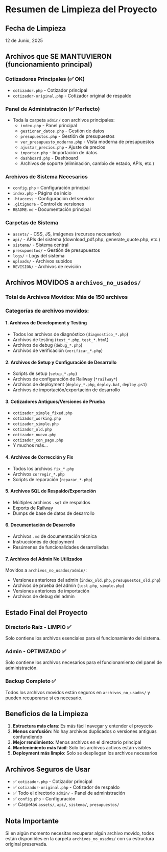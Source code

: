 # Resumen de Limpieza del Proyecto

## Fecha de Limpieza
12 de Junio, 2025

## Archivos que SE MANTUVIERON (funcionamiento principal)

### Cotizadores Principales (✅ OK)
- `cotizador.php` - Cotizador principal
- `cotizador-original.php` - Cotizador original de respaldo

### Panel de Administración (✅ Perfecto)
- Toda la carpeta `admin/` con archivos principales:
  - `index.php` - Panel principal
  - `gestionar_datos.php` - Gestión de datos
  - `presupuestos.php` - Gestión de presupuestos
  - `ver_presupuesto_moderno.php` - Vista moderna de presupuestos
  - `ajustar_precios.php` - Ajuste de precios
  - `importar.php` - Importación de datos
  - `dashboard.php` - Dashboard
  - Archivos de soporte (eliminación, cambio de estado, APIs, etc.)

### Archivos de Sistema Necesarios
- `config.php` - Configuración principal
- `index.php` - Página de inicio
- `.htaccess` - Configuración del servidor
- `.gitignore` - Control de versiones
- `README.md` - Documentación principal

### Carpetas de Sistema
- `assets/` - CSS, JS, imágenes (recursos necesarios)
- `api/` - APIs del sistema (download_pdf.php, generate_quote.php, etc.)
- `sistema/` - Sistema central
- `presupuestos/` - Gestión de presupuestos
- `logs/` - Logs del sistema
- `uploads/` - Archivos subidos
- `REVISION/` - Archivos de revisión

## Archivos MOVIDOS a `archivos_no_usados/`

### Total de Archivos Movidos: Más de 150 archivos

### Categorías de archivos movidos:

#### 1. Archivos de Development y Testing
- Todos los archivos de diagnóstico (`diagnostico_*.php`)
- Archivos de testing (`test_*.php`, `test_*.html`)
- Archivos de debug (`debug_*.php`)
- Archivos de verificación (`verificar_*.php`)

#### 2. Archivos de Setup y Configuración de Desarrollo
- Scripts de setup (`setup_*.php`)
- Archivos de configuración de Railway (`*railway*`)
- Archivos de deployment (`deploy_*.php`, `deploy.bat`, `deploy.ps1`)
- Archivos de importación/exportación de desarrollo

#### 3. Cotizadores Antiguos/Versiones de Prueba
- `cotizador_simple_fixed.php`
- `cotizador_working.php`
- `cotizador_simple.php`
- `cotizador_old.php`
- `cotizador_nuevo.php`
- `cotizador_con_pago.php`
- Y muchos más...

#### 4. Archivos de Corrección y Fix
- Todos los archivos `fix_*.php`
- Archivos `corregir_*.php`
- Scripts de reparación (`reparar_*.php`)

#### 5. Archivos SQL de Respaldo/Exportación
- Múltiples archivos `.sql` de respaldos
- Exports de Railway
- Dumps de base de datos de desarrollo

#### 6. Documentación de Desarrollo
- Archivos `.md` de documentación técnica
- Instrucciones de deployment
- Resúmenes de funcionalidades desarrolladas

#### 7. Archivos del Admin No Utilizados
Movidos a `archivos_no_usados/admin/`:
- Versiones anteriores del admin (`index_old.php`, `presupuestos_old.php`)
- Archivos de prueba del admin (`test.php`, `simple.php`)
- Versiones anteriores de importación
- Archivos de debug del admin

## Estado Final del Proyecto

### Directorio Raíz - LIMPIO ✅
Solo contiene los archivos esenciales para el funcionamiento del sistema.

### Admin - OPTIMIZADO ✅
Solo contiene los archivos necesarios para el funcionamiento del panel de administración.

### Backup Completo ✅
Todos los archivos movidos están seguros en `archivos_no_usados/` y pueden recuperarse si es necesario.

## Beneficios de la Limpieza

1. **Estructura más clara**: Es más fácil navegar y entender el proyecto
2. **Menos confusión**: No hay archivos duplicados o versiones antiguas confundiendo
3. **Mejor rendimiento**: Menos archivos en el directorio principal
4. **Mantenimiento más fácil**: Solo los archivos activos están visibles
5. **Deployment más limpio**: Solo se despliegan los archivos necesarios

## Archivos Seguros de Usar

- ✅ `cotizador.php` - Cotizador principal
- ✅ `cotizador-original.php` - Cotizador de respaldo
- ✅ Todo el directorio `admin/` - Panel de administración
- ✅ `config.php` - Configuración
- ✅ Carpetas `assets/`, `api/`, `sistema/`, `presupuestos/`

## Nota Importante

Si en algún momento necesitas recuperar algún archivo movido, todos están disponibles en la carpeta `archivos_no_usados/` con su estructura original preservada. 